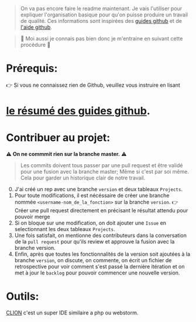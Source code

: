 > On va pas encore faire le readme maintenant. Je vais l'utiliser pour expliquer l'organisation basique pour qu'on puisse produire un travail de qualité. Ces informations sont inspirées des [guides github](https://guides.github.com/) et de [l'aide github](https://help.github.com/en).

> :hammer: Moi aussi je connais pas bien donc je m'entraine en suivant cette procédure :slightly_smiling_face:

# Prérequis:

:point_right: Si vous ne connaissez rien de Github, veuillez vous instruire en lisant 
# [le résumé des guides github](https://drive.google.com/open?id=1gvOVPevHNjXMufL_EpnSRNU-TSSCz56bsf2Nkz90PwE).
# Contribuer au projet:
:warning: **On ne commmit rien sur la branche master.** :warning: 

> Les commits doivent tous passer par une pull request et être validé pour une fusion avec la branche master; Même si c'est par soi même. Cela pour garder un historique clair de notre travail.

0. J'ai créé un rep avec une branche `version` et deux tableaux `Projects`.
1. Pour toute modifications, il est nécéssaire de créer une branche nommée `<username-nom_de_la_fonction>` sur la branche `version`.
    :point_right: Créer une pull request directement en précisant le résultat attendu pour pouvoir merge
2. Si on bloque sur une modification, on doit ajouter une `Issue` en selectionnant les deux tableaux `Projects`.
3. Une fois satisfait, on mentionne des contributeurs dans la conversation de la `pull request` pour qu'ils review et approuve la fusion avec la branche version.
4. Enfin, après que toutes les fonctionnalités de la version soit ajoutées à la branche `version`, on discute, on commente, on écrit un fichier de retrospective pour voir comment s'est passé la dernière itération et on met à jour le `backlog` pour pouvoir commencer une nouvelle version.

# Outils:

[CLION](https://linuxhint.com/install_jetbrains_clion_ubuntu/) c'est un super IDE similaire a php ou webstorm. 
